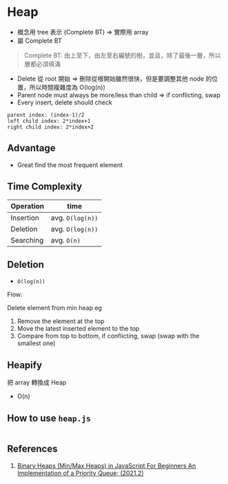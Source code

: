 # Heap

- 概念用 tree 表示 (Complete BT) => 實際用 array
- 屬 Complete BT

> Complete BT: 由上至下，由左至右編號的樹，並且，除了最後一層，所以層都必須填滿

- Delete 從 root 開始 => 刪除從根開始雖然很快，但是要調整其他 node 的位置，所以時間複雜度為 O(log(n))
- Parent node must always be more/less than child => if conflicting, swap
- Every insert, delete should check

```
parent index: (index-1)/2
left child index: 2*index+1
right child index: 2*index+2
```

## Advantage

- Great find the most frequent element

## Time Complexity

| Operation | time |
| --------- | ---- |
| Insertion | avg. `O(log(n))` |
| Deletion | avg. `O(log(n))` |
| Searching | avg. `O(n)` |

## Deletion

- `O(log(n))`

Flow:

Delete element from min heap eg

1. Remove the element at the top
2. Move the latest inserted element to the top
3. Compare from top to bottom, if conflicting, swap (swap with the smallest one)

## Heapify

把 array 轉換成 Heap

- O(n)

## How to use `heap.js`

```hs
```

## References

1. [Binary Heaps (Min/Max Heaps) in JavaScript For Beginners An Implementation of a Priority Queue; (2021.2)](https://youtu.be/ifNlv0N5wT8)
